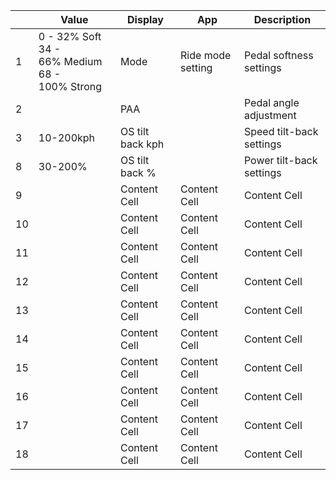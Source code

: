 |  | Value | Display | App | Description |
| --- | --- | --- | --- | --- |
|  1 | 0 - 32%&nbsp;Soft<br>34 - 66%&nbsp;Medium<br>68 - 100%&nbsp;Strong | Mode | Ride mode setting | Pedal softness settings |
|  2 |  | PAA |  | Pedal angle adjustment |
|  3 | 10-200kph | OS tilt back kph |  | Speed tilt-back settings |
|  8 | 30-200% | OS tilt back % |  | Power tilt-back settings |
|  9 |  | Content Cell  | Content Cell  | Content Cell  |
| 10 |  | Content Cell  | Content Cell  | Content Cell  |
| 11 |  | Content Cell  | Content Cell  | Content Cell  |
| 12 |  | Content Cell  | Content Cell  | Content Cell  |
| 13 |  | Content Cell  | Content Cell  | Content Cell  |
| 14 |  | Content Cell  | Content Cell  | Content Cell  |
| 15 |  | Content Cell  | Content Cell  | Content Cell  |
| 16 |  | Content Cell  | Content Cell  | Content Cell  |
| 17 |  | Content Cell  | Content Cell  | Content Cell  |
| 18 |  | Content Cell  | Content Cell  | Content Cell  |
